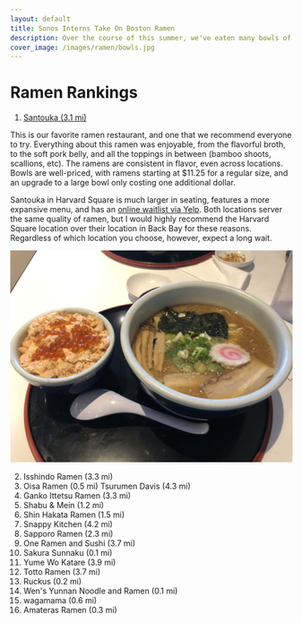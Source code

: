 ```yaml
---
layout: default
title: Sonos Interns Take On Boston Ramen
description: Over the course of this summer, we've eaten many bowls of ramen. We've ranked them for you here!
cover_image: /images/ramen/bowls.jpg
---
```


# Ramen Rankings

1. [Santouka (3.1 mi)](https://goo.gl/maps/rawcE3fuhDmH1hLP8)

This is our favorite ramen restaurant, and one that we recommend everyone to try. Everything about this ramen was enjoyable, from the flavorful broth, to the soft pork belly, and all the toppings in between (bamboo shoots, scallions, etc). The ramens are consistent in flavor, even across locations. Bowls are well-priced, with ramens starting at $11.25 for a regular size, and an upgrade to a large bowl only costing one additional dollar.

Santouka in Harvard Square is much larger in seating, features a more expansive menu, and has an [online waitlist via Yelp](https://www.yelp.com/biz/santouka-harvard-square-cambridge-3). Both locations server the same quality of ramen, but I would highly recommend the Harvard Square location over their location in Back Bay for these reasons. Regardless of which location you choose, however, expect a long wait. 

![Santouka Harvard Square](/images/ramen/01santouka.jpg)

2.  Isshindo Ramen (3.3 mi)
3.  Oisa Ramen (0.5 mi)
    Tsurumen Davis (4.3 mi)
4.  Ganko Ittetsu Ramen (3.3 mi)
5.  Shabu & Mein (1.2 mi)
6.  Shin Hakata Ramen (1.5 mi)
7.  Snappy Kitchen (4.2 mi)
8.  Sapporo Ramen (2.3 mi)
9.  One Ramen and Sushi (3.7 mi)
10. Sakura Sunnaku (0.1 mi)
11. Yume Wo Katare (3.9 mi)
12. Totto Ramen (3.7 mi)
13. Ruckus (0.2 mi)
14. Wen's Yunnan Noodle and Ramen (0.1 mi)
15. wagamama (0.6 mi)
16. Amateras Ramen (0.3 mi)